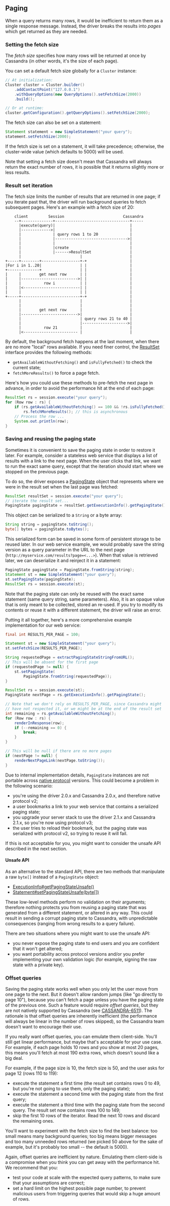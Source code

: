 <!--
Licensed to the Apache Software Foundation (ASF) under one
or more contributor license agreements.  See the NOTICE file
distributed with this work for additional information
regarding copyright ownership.  The ASF licenses this file
to you under the Apache License, Version 2.0 (the
"License"); you may not use this file except in compliance
with the License.  You may obtain a copy of the License at

  http://www.apache.org/licenses/LICENSE-2.0

Unless required by applicable law or agreed to in writing,
software distributed under the License is distributed on an
"AS IS" BASIS, WITHOUT WARRANTIES OR CONDITIONS OF ANY
KIND, either express or implied.  See the License for the
specific language governing permissions and limitations
under the License.
-->

## Paging

When a query returns many rows, it would be inefficient to return them
as a single response message. Instead, the driver breaks the results
into *pages* which get returned as they are needed.

### Setting the fetch size

The *fetch size* specifies how many rows will be returned at once by
Cassandra (in other words, it's the size of each page).

You can set a default fetch size globally for a `Cluster` instance:

```java
// At initialization:
Cluster cluster = Cluster.builder()
    .addContactPoint("127.0.0.1")
    .withQueryOptions(new QueryOptions().setFetchSize(2000))
    .build();

// Or at runtime:
cluster.getConfiguration().getQueryOptions().setFetchSize(2000);
```

The fetch size can also be set on a statement:

```java
Statement statement = new SimpleStatement("your query");
statement.setFetchSize(2000);
```

If the fetch size is set on a statement, it will take precedence;
otherwise, the cluster-wide value (which defaults to 5000) will be used.

Note that setting a fetch size doesn't mean that Cassandra will always
return the exact number of rows, it is possible that it returns slightly
more or less results.

### Result set iteration

The fetch size limits the number of results that are returned in one
page; if you iterate past that, the driver will run background queries
to fetch subsequent pages. Here's an example with a fetch size of 20:

```ditaa
    client         Session                          Cassandra
    --+--------------+---------------------------------+-----
      |execute(query)|                                 |
      |------------->|                                 |
      |              | query rows 1 to 20              |
      |              |-------------------------------->|
      |              |                                 |
      |              |create                           |
      |              |------>ResultSet                 |
      |                          |                     |
+-----+--------+-----------------+-+                   |
|For i in 1..20|                 | |                   |
+--------------+                 | |                   |
|     |        get next row      | |                   |
|     |------------------------->| |                   |
|     |          row i           | |                   |
|     |<-------------------------| |                   |
|     |                          | |                   |
+-----+--------------------------+-+                   |
      |                          |                     |
      |                          |                     |
      |        get next row      |                     |
      |------------------------->|                     |
      |                          | query rows 21 to 40 |
      |                          |-------------------->|
      |          row 21          |                     |
      |<------------------------ |                     |
```

By default, the background fetch happens at the last moment, when there
are no more "local" rows available. If you need finer control, the
[ResultSet][result_set] interface provides the following methods:

* `getAvailableWithoutFetching()` and `isFullyFetched()` to check the
  current state;
* `fetchMoreResults()` to force a page fetch.

Here's how you could use these methods to pre-fetch the next page in
advance, in order to avoid the performance hit at the end of each page:

```java
ResultSet rs = session.execute("your query");
for (Row row : rs) {
    if (rs.getAvailableWithoutFetching() == 100 && !rs.isFullyFetched())
        rs.fetchMoreResults(); // this is asynchronous
    // Process the row ...
    System.out.println(row);
}
```

### Saving and reusing the paging state

Sometimes it is convenient to save the paging state in order to restore
it later. For example, consider a stateless web service that displays a
list of results with a link to the next page. When the user clicks that
link, we want to run the exact same query, except that the iteration
should start where we stopped on the previous page.

To do so, the driver exposes a [PagingState][paging_state] object that represents
where we were in the result set when the last page was fetched:

```java
ResultSet resultSet = session.execute("your query");
// iterate the result set...
PagingState pagingState = resultSet.getExecutionInfo().getPagingState();
```

This object can be serialized to a `String` or a byte array:

```java
String string = pagingState.toString();
byte[] bytes = pagingState.toBytes();
```

This serialized form can be saved in some form of persistent storage to
be reused later. In our web service example, we would probably save the
string version as a query parameter in the URL to the next page
(`http://myservice.com/results?page=<...>`). When that value is
retrieved later, we can deserialize it and reinject it in a statement:

```java
PagingState pagingState = PagingState.fromString(string);
Statement st = new SimpleStatement("your query");
st.setPagingState(pagingState);
ResultSet rs = session.execute(st);
```

Note that the paging state can only be reused with the exact same
statement (same query string, same parameters). Also, it is an opaque
value that is only meant to be collected, stored an re-used. If you try
to modify its contents or reuse it with a different statement, the
driver will raise an error.

Putting it all together, here's a more comprehensive example
implementation for our web service:

```java
final int RESULTS_PER_PAGE = 100;

Statement st = new SimpleStatement("your query");
st.setFetchSize(RESULTS_PER_PAGE);

String requestedPage = extractPagingStateStringFromURL();
// This will be absent for the first page
if (requestedPage != null) {
    st.setPagingState(
        PagingState.fromString(requestedPage));
}

ResultSet rs = session.execute(st);
PagingState nextPage = rs.getExecutionInfo().getPagingState();

// Note that we don't rely on RESULTS_PER_PAGE, since Cassandra might
// have not respected it, or we might be at the end of the result set
int remaining = rs.getAvailableWithoutFetching();
for (Row row : rs) {
    renderInResponse(row);
    if (--remaining == 0) {
        break;
    }
}

// This will be null if there are no more pages
if (nextPage != null) {
    renderNextPageLink(nextPage.toString());
}
```

[result_set]:http://docs.datastax.com/en/drivers/java/2.0/com/datastax/driver/core/ResultSet.html
[paging_state]:http://docs.datastax.com/en/drivers/java/2.0/com/datastax/driver/core/PagingState.html

Due to internal implementation details, `PagingState` instances are not
portable across [native protocol](../native_protocol/) versions. This
could become a problem in the following scenario:

* you're using the driver 2.0.x and Cassandra 2.0.x, and therefore
  native protocol v2;
* a user bookmarks a link to your web service that contains a serialized
  paging state;
* you upgrade your server stack to use the driver 2.1.x and Cassandra
  2.1.x, so you're now using protocol v3;
* the user tries to reload their bookmark, but the paging state was
  serialized with protocol v2, so trying to reuse it will fail.

If this is not acceptable for you, you might want to consider the unsafe
API described in the next section.

#### Unsafe API

As an alternative to the standard API, there are two methods that
manipulate a raw `byte[]` instead of a `PagingState` object:

* [ExecutionInfo#getPagingStateUnsafe()][gpsu]
* [Statement#setPagingStateUnsafe(byte[])][spsu]

These low-level methods perform no validation on their arguments;
therefore nothing protects you from reusing a paging state that was
generated from a different statement, or altered in any way. This could
result in sending a corrupt paging state to Cassandra, with
unpredictable consequences (ranging from wrong results to a query
failure).

There are two situations where you might want to use the unsafe API:

* you never expose the paging state to end users and you are confident
  that it won't get altered;
* you want portability across protocol versions and/or you prefer
  implementing your own validation logic (for example, signing the raw
  state with a private key).

[gpsu]: http://www.datastax.com/drivers/java/2.0/com/datastax/driver/core/ExecutionInfo.html#getPagingStateUnsafe()
[spsu]: http://www.datastax.com/drivers/java/2.0/com/datastax/driver/core/Statement.html#setPagingStateUnsafe(byte[])

### Offset queries

Saving the paging state works well when you only let the user move from
one page to the next. But it doesn't allow random jumps (like "go
directly to page 10"), because you can't fetch a page unless you have
the paging state of the previous one. Such a feature would require
*offset queries*, but they are not natively supported by Cassandra (see
[CASSANDRA-6511](https://issues.apache.org/jira/browse/CASSANDRA-6511)).
The rationale is that offset queries are inherently inefficient (the
performance will always be linear in the number of rows skipped), so the
Cassandra team doesn't want to encourage their use.

If you really want offset queries, you can emulate them client-side.
You'll still get linear performance, but maybe that's acceptable for
your use case. For example, if each page holds 10 rows and you show at
most 20 pages, this means you'll fetch at most 190 extra rows, which
doesn't sound like a big deal.

For example, if the page size is 10, the fetch size is 50, and the user
asks for page 12 (rows 110 to 119):

* execute the statement a first time (the result set contains rows 0 to
  49, but you're not going to use them, only the paging state);
* execute the statement a second time with the paging state from the
  first query;
* execute the statement a third time with the paging state from the
  second query. The result set now contains rows 100 to 149;
* skip the first 10 rows of the iterator. Read the next 10 rows and
  discard the remaining ones.

You'll want to experiment with the fetch size to find the best balance:
too small means many background queries; too big means bigger messages
and too many unneeded rows returned (we picked 50 above for the sake of
example, but it's probably too small -- the default is 5000).

Again, offset queries are inefficient by nature. Emulating them
client-side is a compromise when you think you can get away with the
performance hit. We recommend that you:

* test your code at scale with the expected query patterns, to make sure
  that your assumptions are correct;
* set a hard limit on the highest possible page number, to prevent
  malicious users from triggering queries that would skip a huge amount
  of rows.
